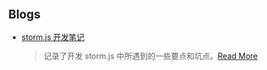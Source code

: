 ## Blogs

+   [storm.js 开发笔记](./post.html?name=summary_for_developing_storm_js)

    > 记录了开发 storm.js 中所遇到的一些要点和坑点。[Read More](./post.html?name=summary_for_developing_storm_js)